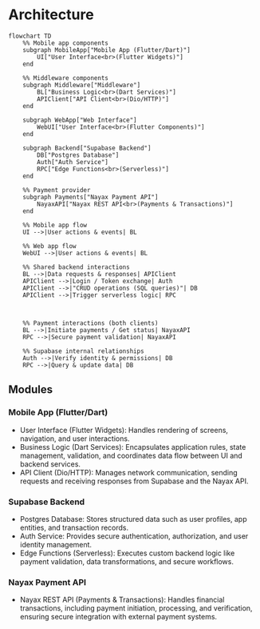 # Architecture

```mermaid
flowchart TD
    %% Mobile app components
    subgraph MobileApp["Mobile App (Flutter/Dart)"]
        UI["User Interface<br>(Flutter Widgets)"]
    end

    %% Middleware components
    subgraph Middleware["Middleware"]
        BL["Business Logic<br>(Dart Services)"]
        APIClient["API Client<br>(Dio/HTTP)"]
    end

    subgraph WebApp["Web Interface"]
        WebUI["User Interface<br>(Flutter Components)"]
    end

    subgraph Backend["Supabase Backend"]
        DB["Postgres Database"]
        Auth["Auth Service"]
        RPC["Edge Functions<br>(Serverless)"]
    end

    %% Payment provider
    subgraph Payments["Nayax Payment API"]
        NayaxAPI["Nayax REST API<br>(Payments & Transactions)"]
    end

    %% Mobile app flow
    UI -->|User actions & events| BL

    %% Web app flow
    WebUI -->|User actions & events| BL

    %% Shared backend interactions
    BL -->|Data requests & responses| APIClient
    APIClient -->|Login / Token exchange| Auth
    APIClient -->|"CRUD operations (SQL queries)"| DB
    APIClient -->|Trigger serverless logic| RPC

    

    %% Payment interactions (both clients)
    BL -->|Initiate payments / Get status| NayaxAPI
    RPC -->|Secure payment validation| NayaxAPI

    %% Supabase internal relationships
    Auth -->|Verify identity & permissions| DB
    RPC -->|Query & update data| DB

```

## Modules
### Mobile App (Flutter/Dart)
- User Interface (Flutter Widgets): Handles rendering of screens, navigation, and user interactions.
- Business Logic (Dart Services): Encapsulates application rules, state management, validation, and coordinates data flow between UI and backend services.
- API Client (Dio/HTTP): Manages network communication, sending requests and receiving responses from Supabase and the Nayax API.

### Supabase Backend
- Postgres Database: Stores structured data such as user profiles, app entities, and transaction records.
- Auth Service: Provides secure authentication, authorization, and user identity management.
- Edge Functions (Serverless): Executes custom backend logic like payment validation, data transformations, and secure workflows.

### Nayax Payment API
- Nayax REST API (Payments & Transactions): Handles financial transactions, including payment initiation, processing, and verification, ensuring secure integration with external payment systems.
